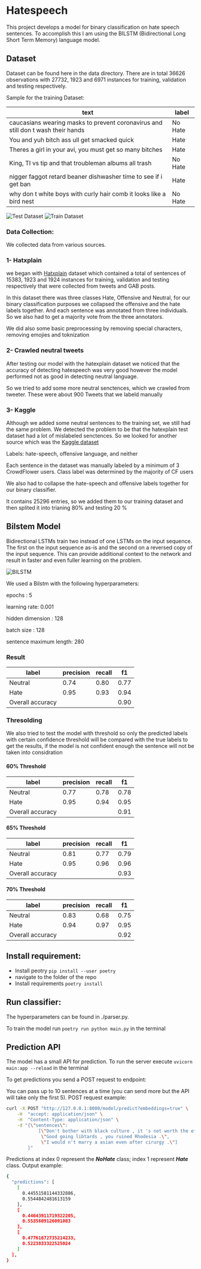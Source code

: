 # Hatespeech

This project develops a model for binary classification on hate speech sentences. To accomplish this I am using the 
BILSTM (Bidirectional Long Short Term Memory) language model.

## Dataset

Dataset can be found here in the data directory. 
There are in total 36626 observations with 27732, 1923 and 6971 instances for training, validation and testing respectively. 

Sample for the training Dataset:

text |	label 
----- | ------
caucasians wearing masks to prevent coronavirus and still don t wash their hands | No Hate
You and yuh bitch ass ull get smacked quick | Hate
Theres a girl in your avi, you must get so many bitches | Hate
King, TI vs tip and that troubleman albums all trash | No Hate
nigger faggot retard beaner dishwasher time to see if i get ban | Hate
why don t white boys with curly hair comb it looks like a bird nest | No Hate

![Test Dataset](./images/test.jpeg)
![Train Dataset](./images/train.jpeg)



### Data Collection:

We collected data from various sources.

### 1- Hatxplain

we began with [Hatxplain](https://huggingface.co/datasets/viewer/?dataset=hatexplain) dataset which contained a total of sentences of 15383, 1923 and 1924 instances for training, validation and testing respectively that were collected from tweets and GAB posts.

In this dataset there was three classes Hate, Offensive and Neutral, for our binary classification purposes we collapsed the offensive and the hate labels together. And each sentence was annotated from three individuals. So we also had to get a majority vote from the three annotators.

We did also some basic preprocessing by removing special characters, removing emojies and toknization

### 2- Crawled neutral tweets

After testing our model with the hatexplain dataset we noticed that the accuracy of detecting hatespeech was very good however the model performed not as good in detecting neutral language.

So we tried to add some more neutral senctences, which we crawled from tweeter. These were about 900 Tweets that we labeld manually


### 3- Kaggle

Although we added some neutral sentences to the training set, we still had the same problem. We detected the problem to be that the hatexplain test dataset had a lot of mislabeled senctences. So we looked for another source which was the [Kaggle dataset](https://www.kaggle.com/mrmorj/hate-speech-and-offensive-language-dataset)

Labels: hate-speech, offensive language, and neither

Each sentence in the dataset was manually labeled by a minimum of 3 CrowdFlower users.
Class label was determined by the majority of CF users

We also had to collapse the hate-speech and offensive labels together for our binary classifier.

It contains 25296 entries, so we added them to our training dataset and then splited it into trianing 80% and testing 20 %

## Bilstem Model

Bidirectional LSTMs train two instead of one LSTMs on the input sequence. The first on the input sequence as-is and the second on a reversed copy of the input sequence. This can provide additional context to the network and result in faster and even fuller learning on the problem.

![BILSTM](./images/bilstm.png)


We used a Bilstm with the following hyperparameters:

epochs : 5

learning rate: 0.001

hidden dimension : 128

batch size : 128

sentence maximum length: 280

### Result

label |	precision | recall | f1 
----- | --------- | ------ | ----
Neutral | 0.74 | 0.80 | 0.77
Hate | 0.95 | 0.93 | 0.94
Overall accuracy | | | 0.90

### Thresolding

We also tried to test the model with threshold so only the predicted labels with certain confidence threshold will be compared with the true labels to get the results, if the model is not confident enough the sentence will not be taken into considration

#### 60% Threshold

label |	precision | recall | f1 
----- | --------- | ------ | ----
Neutral | 0.77 | 0.78 | 0.78
Hate | 0.95 | 0.94 | 0.95 
Overall accuracy | | | 0.91

#### 65% Threshold

label |	precision | recall | f1 
----- | --------- | ------ | ----
Neutral | 0.81 | 0.77 | 0.79
Hate | 0.95 | 0.96 | 0.96
Overall accuracy | | | 0.93

#### 70% Threshold

label |	precision | recall | f1 
----- | --------- | ------ | ----
Neutral | 0.83 | 0.68 | 0.75
Hate | 0.94 | 0.97 | 0.95
Overall accuracy | | | 0.92


## Install requirement:

  - Install peotry `pip install --user poetry`
  - navigate to the folder of the repo
  - Install requirements `poetry install`

## Run classifier:

The hyperparameters can be found in ./parser.py.

To train the model run `poetry run python main.py` in the terminal


## Prediction API

The model has a small API for prediction. To run the server execute `uvicorn main:app --reload` in the terminal

To get predictions you send a POST request to endpoint:

You can pass up to 10 sentences at a time (you can send more but the API will take only the first 5). POST request 
example:

```bash
curl -X POST "http://127.0.0.1:8000/model/predict?embeddings=true" \
    -H  "accept: application/json" \
    -H  "Content-Type: application/json" \
    -d "{\"sentences\":
            [\"Don't bother with black culture , it 's not worth the effort .\",
             \"Good going libtards , you ruined Rhodesia .\", 
             \"I would n't marry a asian even after cirurgy .\"]
        }"
```

Predictions at index 0 represent the ***NoHate*** class; index 1 represent ***Hate*** class.  Output example:

```bash
{
  "predictions": [
    [
      0.44551581144332886,
      0.5544842481613159
    ],
    [
      0.44643911719322205,
      0.5535609126091003
    ],
    [
      0.47761672735214233,
      0.5223833322525024
    ]
  ],
}
```